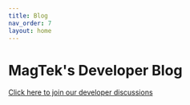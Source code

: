 ```yaml
---
title: Blog
nav_order: 7
layout: home
---
```


# MagTek's Developer Blog

[Click here to join our developer discussions](https://github.com/MagTek-PaulDeignan/MagTekDocs/discussions)
